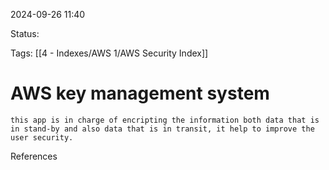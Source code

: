 2024-09-26 11:40

Status:

Tags:
[[4 - Indexes/AWS 1/AWS Security Index]]

# AWS key management system

	this app is in charge of encripting the information both data that is in stand-by and also data that is in transit, it help to improve the user security.



References 